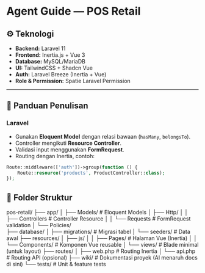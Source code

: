 # Agent Guide — POS Retail

## ⚙️ Teknologi
- **Backend:** Laravel 11  
- **Frontend:** Inertia.js + Vue 3  
- **Database:** MySQL/MariaDB  
- **UI:** TailwindCSS + Shadcn Vue
- **Auth:** Laravel Breeze (Inertia + Vue)  
- **Role & Permission:** Spatie Laravel Permission  

---

## 📝 Panduan Penulisan

### Laravel
- Gunakan **Eloquent Model** dengan relasi bawaan (`hasMany`, `belongsTo`).  
- Controller mengikuti **Resource Controller**.  
- Validasi input menggunakan **FormRequest**.  
- Routing dengan Inertia, contoh:

```php
Route::middleware(['auth'])->group(function () {
    Route::resource('products', ProductController::class);
});
```

## 📁 Folder Struktur
pos-retail/
├── app/
│   ├── Models/         # Eloquent Models
│   ├── Http/
│   │   ├── Controllers # Controller Resource
│   │   └── Requests    # FormRequest validation
│   └── Policies/       
├── database/
│   ├── migrations/     # Migrasi tabel
│   └── seeders/        # Data awal
├── resources/
│   ├── js/
│   │   ├── Pages/      # Halaman Vue (Inertia)
│   │   └── Components/ # Komponen Vue reusable
│   └── views/          # Blade minimal (untuk layout)
├── routes/
│   ├── web.php         # Routing Inertia
│   └── api.php         # Routing API (opsional)
├── wiki/               # Dokumentasi proyek (AI menaruh docs di sini)
└── tests/              # Unit & feature tests
